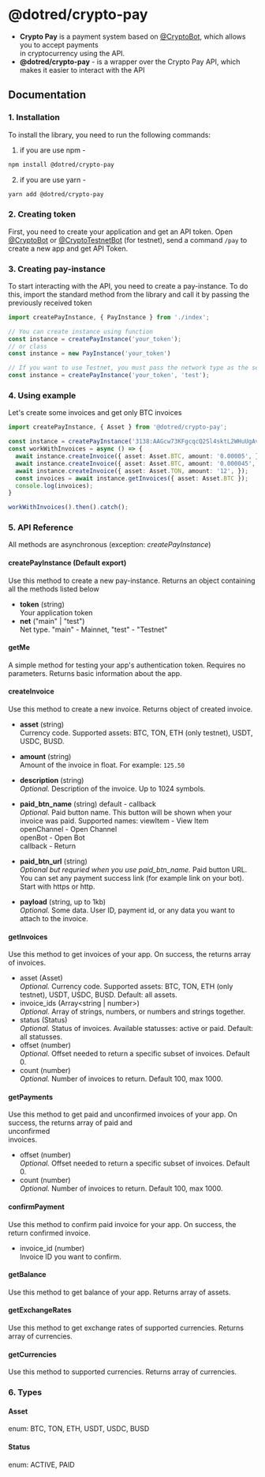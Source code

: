 # @dotred/crypto-pay

* **Crypto Pay** is a payment system based on [@CryptoBot](http://t.me/CryptoBot), which allows you to accept
  payments    
  in cryptocurrency using the API.
* **@dotred/crypto-pay** - is a wrapper over the Crypto Pay API, which makes it easier to interact with the API

## Documentation

### 1. Installation

To install the library, you need to run the following commands:

1. if you are use npm -

```bash 
npm install @dotred/crypto-pay  
```  

2. if you are use yarn -

```bash 
yarn add @dotred/crypto-pay  
```    

### 2. Creating token

First, you need to create your application and get an API token. Open [@CryptoBot](http://t.me/CryptoBot?start=pay) or [@CryptoTestnetBot](http://t.me/CryptoTestnetBot?start=pay) (for testnet), send a command `/pay` to create a new app and get API Token.

### 3. Creating pay-instance

To start interacting with the API, you need to create a pay-instance. To do this, import the standard method from the library and call it by passing the previously received token

```ts import createPayInstance from '@dotred/crypto-pay';    
import createPayInstance, { PayInstance } from './index';

// You can create instance using function
const instance = createPayInstance('your_token');
// or class
const instance = new PayInstance('your_token')

// If you want to use Testnet, you must pass the network type as the second parameter 
const instance = createPayInstance('your_token', 'test');   
```   

### 4. Using example

Let's create some invoices and get only BTC invoices

```ts  
import createPayInstance, { Asset } from '@dotred/crypto-pay';

const instance = createPayInstance('3138:AAGcw73KFgcqcQ2Sl4sktL2WHuUgAvPpWKh', 'test');
const workWithInvoices = async () => {
  await instance.createInvoice({ asset: Asset.BTC, amount: '0.00005', });
  await instance.createInvoice({ asset: Asset.BTC, amount: '0.000045', });
  await instance.createInvoice({ asset: Asset.TON, amount: '12', });
  const invoices = await instance.getInvoices({ asset: Asset.BTC });
  console.log(invoices);
}

workWithInvoices().then().catch();   
```   

### 5. API Reference

All methods are asynchronous (exception: *createPayInstance*)

#### createPayInstance (Default export)

Use this method to create a new pay-instance. Returns an object containing all the methods listed below

- **token** (string)    
  Your application token
- **net** ("main" | "test")    
  Net type. "main" - Mainnet, "test" - "Testnet"

#### getMe

A simple method for testing your app's authentication token. Requires no parameters. Returns basic information about the app.

#### createInvoice

Use this method to create a new invoice. Returns object of created invoice.

- **asset** (string)      
  Currency code. Supported assets: BTC, TON, ETH (only testnet), USDT, USDC, BUSD.
- **amount** (string)      
  Amount of the invoice in float. For example: `125.50`
- **description** (string)      
  _Optional._ Description of the invoice. Up to 1024 symbols.
- **paid_btn_name** (string) default - callback      
  _Optional._ Paid button name. This button will be shown when your invoice was paid. Supported names:        viewItem -
  View Item  
  openChannel - Open Channel  
  openBot - Open Bot  
  callback - Return

- **paid_btn_url** (string)      
  _Optional but requried when you use paid_btn_name._ Paid button URL. You can set any payment success link (for example
  link on your bot). Start with https or http.
- **payload** (string, up to 1kb)      
  _Optional._ Some data. User ID, payment id, or any data you want to attach to the invoice.

#### getInvoices

Use this method to get invoices of your app. On success, the returns array of invoices.

- asset (Asset)      
  _Optional._ Currency code. Supported assets: BTC, TON, ETH (only testnet), USDT, USDC, BUSD. Default: all assets.
- invoice_ids (Array<string | number>)      
  _Optional._ Array of strings, numbers, or numbers and strings together.
- status (Status)      
  _Optional._ Status of invoices. Available statusses: active or paid. Default: all statusses.
- offset (number)      
  _Optional._ Offset needed to return a specific subset of invoices. Default 0.
- count (number)      
  _Optional._ Number of invoices to return. Default 100, max 1000.

#### getPayments

Use this method to get paid and unconfirmed invoices of your app. On success, the returns array of paid and  
unconfirmed    
invoices.

- offset (number)      
  _Optional._ Offset needed to return a specific subset of invoices. Default 0.
- count (number)      
  _Optional._ Number of invoices to return. Default 100, max 1000.

#### confirmPayment

Use this method to confirm paid invoice for your app. On success, the return confirmed invoice.

- invoice_id (number)      
  Invoice ID you want to confirm.

#### getBalance

Use this method to get balance of your app. Returns array of assets.

#### getExchangeRates

Use this method to get exchange rates of supported currencies. Returns array of currencies.

#### getCurrencies

Use this method to supported currencies. Returns array of currencies.

### 6. Types

#### Asset

enum: BTC, TON, ETH, USDT, USDC, BUSD

#### Status

enum: ACTIVE, PAID
